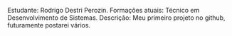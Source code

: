 Estudante: Rodrigo Destri Perozin.
Formações atuais: Técnico em Desenvolvimento de Sistemas.
Descrição: Meu primeiro projeto no github, futuramente postarei vários.
